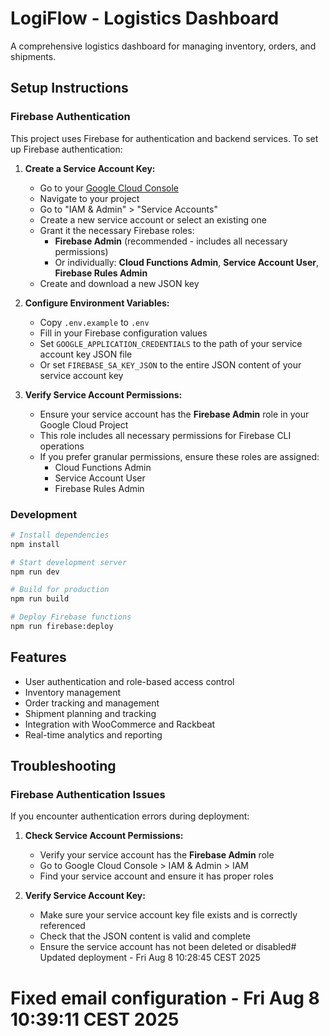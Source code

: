 # LogiFlow - Logistics Dashboard

A comprehensive logistics dashboard for managing inventory, orders, and shipments.

## Setup Instructions

### Firebase Authentication

This project uses Firebase for authentication and backend services. To set up Firebase authentication:

1. **Create a Service Account Key:**
   - Go to your [Google Cloud Console](https://console.cloud.google.com/)
   - Navigate to your project
   - Go to "IAM & Admin" > "Service Accounts"
   - Create a new service account or select an existing one
   - Grant it the necessary Firebase roles:
     - **Firebase Admin** (recommended - includes all necessary permissions)
     - Or individually: **Cloud Functions Admin**, **Service Account User**, **Firebase Rules Admin**
   - Create and download a new JSON key

2. **Configure Environment Variables:**
   - Copy `.env.example` to `.env`
   - Fill in your Firebase configuration values
   - Set `GOOGLE_APPLICATION_CREDENTIALS` to the path of your service account key JSON file
   - Or set `FIREBASE_SA_KEY_JSON` to the entire JSON content of your service account key

3. **Verify Service Account Permissions:**
   - Ensure your service account has the **Firebase Admin** role in your Google Cloud Project
   - This role includes all necessary permissions for Firebase CLI operations
   - If you prefer granular permissions, ensure these roles are assigned:
     - Cloud Functions Admin
     - Service Account User
     - Firebase Rules Admin

### Development

```bash
# Install dependencies
npm install

# Start development server
npm run dev

# Build for production
npm run build

# Deploy Firebase functions
npm run firebase:deploy
```

## Features

- User authentication and role-based access control
- Inventory management
- Order tracking and management
- Shipment planning and tracking
- Integration with WooCommerce and Rackbeat
- Real-time analytics and reporting

## Troubleshooting

### Firebase Authentication Issues

If you encounter authentication errors during deployment:

1. **Check Service Account Permissions:**
   - Verify your service account has the **Firebase Admin** role
   - Go to Google Cloud Console > IAM & Admin > IAM
   - Find your service account and ensure it has proper roles

2. **Verify Service Account Key:**
   - Make sure your service account key file exists and is correctly referenced
   - Check that the JSON content is valid and complete
   - Ensure the service account has not been deleted or disabled# Updated deployment - Fri Aug  8 10:28:45 CEST 2025
# Fixed email configuration - Fri Aug  8 10:39:11 CEST 2025
